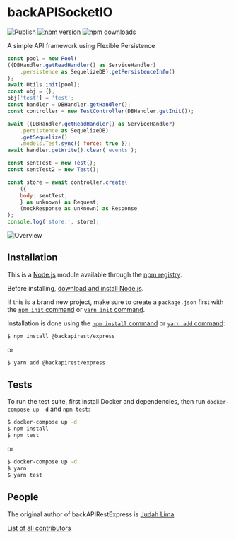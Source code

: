 # backAPISocketIO

![Publish](https://github.com/Judahh/backAPIRestExpress/workflows/Publish/badge.svg)
[![npm version](https://badge.fury.io/js/%40backapirest%2Fexpress.svg)](https://badge.fury.io/js/%40backapirest%2Fexpress)
[![npm downloads](https://img.shields.io/npm/dt/%40backapirest%2Fexpress.svg)](https://img.shields.io/npm/dt/%40backapirest%2Fexpress.svg)

A simple API framework using Flexible Persistence

```js
const pool = new Pool(
((DBHandler.getReadHandler() as ServiceHandler)
    .persistence as SequelizeDB).getPersistenceInfo()
);
await Utils.init(pool);
const obj = {};
obj['test'] = 'test';
const handler = DBHandler.getHandler();
const controller = new TestController(DBHandler.getInit());

await ((DBHandler.getReadHandler() as ServiceHandler)
    .persistence as SequelizeDB)
    .getSequelize()
    .models.Test.sync({ force: true });
await handler.getWrite().clear('events');

const sentTest = new Test();
const sentTest2 = new Test();

const store = await controller.create(
    ({
    body: sentTest,
    } as unknown) as Request,
    (mockResponse as unknown) as Response
);
console.log('store:', store);
```

![Overview](./doc/overview.svg)

## Installation

This is a [Node.js](https://nodejs.org/en/) module available through the
[npm registry](https://www.npmjs.com/).

Before installing,
[download and install Node.js](https://nodejs.org/en/download/).

If this is a brand new project, make sure to create a `package.json` first with
the [`npm init` command](https://docs.npmjs.com/creating-a-package-json-file) or
[`yarn init` command](https://classic.yarnpkg.com/en/docs/cli/init/).

Installation is done using the
[`npm install` command](https://docs.npmjs.com/getting-started/installing-npm-packages-locally)
or [`yarn add` command](https://classic.yarnpkg.com/en/docs/cli/add):

```bash
$ npm install @backapirest/express
```

or

```bash
$ yarn add @backapirest/express
```

## Tests

To run the test suite, first install Docker and dependencies, then run
`docker-compose up -d` and `npm test`:

```bash
$ docker-compose up -d
$ npm install
$ npm test
```

or

```bash
$ docker-compose up -d
$ yarn
$ yarn test
```

## People

The original author of backAPIRestExpress is [Judah Lima](https://github.com/Judahh)

[List of all contributors](https://github.com/Judahh/backAPIRestExpress/graphs/contributors)
